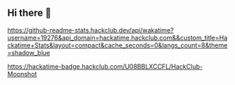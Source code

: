 ## Hi there 👋

https://github-readme-stats.hackclub.dev/api/wakatime?username=19276&api_domain=hackatime.hackclub.com&&custom_title=Hackatime+Stats&layout=compact&cache_seconds=0&langs_count=8&theme=shadow_blue

https://hackatime-badge.hackclub.com/U08BBLXCCFL/HackClub-Moonshot

<!--
**Pnbcris/Pnbcris** is a ✨ _special_ ✨ repository because its `README.md` (this file) appears on your GitHub profile.

Here are some ideas to get you started:

- 🔭 I’m currently working on ...
- 🌱 I’m currently learning ...
- 👯 I’m looking to collaborate on ...
- 🤔 I’m looking for help with ...
- 💬 Ask me about ...
- 📫 How to reach me: ...
- 😄 Pronouns: ...
- ⚡ Fun fact: ...
-->
